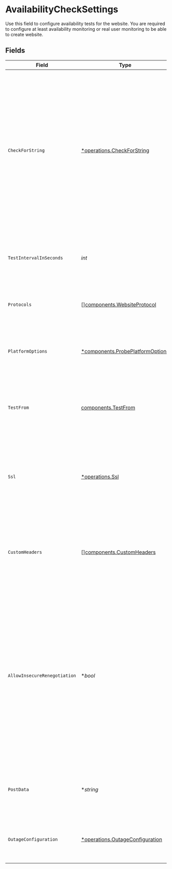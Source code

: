 # AvailabilityCheckSettings

  Use this field to configure availability tests for the website.
  You are required to configure at least availability monitoring or real user monitoring to be able to create website.


## Fields

| Field                                                                                                                                                                                                                                                                                                                                                                                                                                                                | Type                                                                                                                                                                                                                                                                                                                                                                                                                                                                 | Required                                                                                                                                                                                                                                                                                                                                                                                                                                                             | Description                                                                                                                                                                                                                                                                                                                                                                                                                                                          | Example                                                                                                                                                                                                                                                                                                                                                                                                                                                              |
| -------------------------------------------------------------------------------------------------------------------------------------------------------------------------------------------------------------------------------------------------------------------------------------------------------------------------------------------------------------------------------------------------------------------------------------------------------------------- | -------------------------------------------------------------------------------------------------------------------------------------------------------------------------------------------------------------------------------------------------------------------------------------------------------------------------------------------------------------------------------------------------------------------------------------------------------------------- | -------------------------------------------------------------------------------------------------------------------------------------------------------------------------------------------------------------------------------------------------------------------------------------------------------------------------------------------------------------------------------------------------------------------------------------------------------------------- | -------------------------------------------------------------------------------------------------------------------------------------------------------------------------------------------------------------------------------------------------------------------------------------------------------------------------------------------------------------------------------------------------------------------------------------------------------------------- | -------------------------------------------------------------------------------------------------------------------------------------------------------------------------------------------------------------------------------------------------------------------------------------------------------------------------------------------------------------------------------------------------------------------------------------------------------------------- |
| `CheckForString`                                                                                                                                                                                                                                                                                                                                                                                                                                                     | [*operations.CheckForString](../../models/operations/checkforstring.md)                                                                                                                                                                                                                                                                                                                                                                                              | :heavy_minus_sign:                                                                                                                                                                                                                                                                                                                                                                                                                                                   |   Use this field to configure whether availability tests should check for presence or absence of a particular string on a page.<br/>  If the operator is DOES_NOT_CONTAIN and the value is found on the page, the availability test will fail.<br/>  Likewise, if the operator is CONTAINS and the value is not found on the page, the availability test will fail.<br/>  If omitted or set to null, the string checking functionality will be disabled.             |                                                                                                                                                                                                                                                                                                                                                                                                                                                                      |
| `TestIntervalInSeconds`                                                                                                                                                                                                                                                                                                                                                                                                                                              | *int*                                                                                                                                                                                                                                                                                                                                                                                                                                                                | :heavy_check_mark:                                                                                                                                                                                                                                                                                                                                                                                                                                                   | Configure how often availability tests should be performed. Provide a number of seconds that is divisible by 60 and no greater than 14400 (4 hours).                                                                                                                                                                                                                                                                                                                 |                                                                                                                                                                                                                                                                                                                                                                                                                                                                      |
| `Protocols`                                                                                                                                                                                                                                                                                                                                                                                                                                                          | [][components.WebsiteProtocol](../../models/components/websiteprotocol.md)                                                                                                                                                                                                                                                                                                                                                                                           | :heavy_check_mark:                                                                                                                                                                                                                                                                                                                                                                                                                                                   | Configure which protocols need availability tests to be performed. At least one protocol must be provided.                                                                                                                                                                                                                                                                                                                                                           |                                                                                                                                                                                                                                                                                                                                                                                                                                                                      |
| `PlatformOptions`                                                                                                                                                                                                                                                                                                                                                                                                                                                    | [*components.ProbePlatformOptions](../../models/components/probeplatformoptions.md)                                                                                                                                                                                                                                                                                                                                                                                  | :heavy_minus_sign:                                                                                                                                                                                                                                                                                                                                                                                                                                                   | Configure cloud platforms of the synthetic availability test probes. If omitted or set to null, no particular cloud platform will be enforced.                                                                                                                                                                                                                                                                                                                       |                                                                                                                                                                                                                                                                                                                                                                                                                                                                      |
| `TestFrom`                                                                                                                                                                                                                                                                                                                                                                                                                                                           | [components.TestFrom](../../models/components/testfrom.md)                                                                                                                                                                                                                                                                                                                                                                                                           | :heavy_check_mark:                                                                                                                                                                                                                                                                                                                                                                                                                                                   |   Configure locations of the synthetic availability test probes.<br/>  Acceptable values depend on the selected type and actual values of existing probes.                                                                                                                                                                                                                                                                                                           | {<br/>"type": "REGION",<br/>"values": [<br/>"NA"<br/>]<br/>}                                                                                                                                                                                                                                                                                                                                                                                                         |
| `Ssl`                                                                                                                                                                                                                                                                                                                                                                                                                                                                | [*operations.Ssl](../../models/operations/ssl.md)                                                                                                                                                                                                                                                                                                                                                                                                                    | :heavy_minus_sign:                                                                                                                                                                                                                                                                                                                                                                                                                                                   |   Configure monitoring of SSL/TLS certificates validity. This option is relevant for HTTPS protocol only.<br/>  If omitted or set to null, SSL monitoring will be disabled and its previous configuration discarded.                                                                                                                                                                                                                                                 |                                                                                                                                                                                                                                                                                                                                                                                                                                                                      |
| `CustomHeaders`                                                                                                                                                                                                                                                                                                                                                                                                                                                      | [][components.CustomHeaders](../../models/components/customheaders.md)                                                                                                                                                                                                                                                                                                                                                                                               | :heavy_minus_sign:                                                                                                                                                                                                                                                                                                                                                                                                                                                   |   Configure custom request headers to be sent with each availability test. It is possible to provide multiple headers with the same name.<br/>  If omitted, set to null or set to an empty array, no custom headers will be sent.                                                                                                                                                                                                                                    |                                                                                                                                                                                                                                                                                                                                                                                                                                                                      |
| `AllowInsecureRenegotiation`                                                                                                                                                                                                                                                                                                                                                                                                                                         | **bool*                                                                                                                                                                                                                                                                                                                                                                                                                                                              | :heavy_minus_sign:                                                                                                                                                                                                                                                                                                                                                                                                                                                   |   Allow insecure SSL renegotiation which introduces a security risk in the communication process.<br/>  Checking this option could lead to exposing credentials to unauthorized entities and the possibility of unauthorized access, interception, or manipulation of sensitive data, compromising the integrity and security of the communication channel.<br/>  Available only with HTTPS check.<br/>  If omitted or set to null, insecure SSL renegotiation won't be allowed. |                                                                                                                                                                                                                                                                                                                                                                                                                                                                      |
| `PostData`                                                                                                                                                                                                                                                                                                                                                                                                                                                           | **string*                                                                                                                                                                                                                                                                                                                                                                                                                                                            | :heavy_minus_sign:                                                                                                                                                                                                                                                                                                                                                                                                                                                   |   Configure data that will be sent as POST request body by the synthetic probe.<br/>  If omitted or set to null/empty string, the probe will send the usual GET requests.                                                                                                                                                                                                                                                                                            |                                                                                                                                                                                                                                                                                                                                                                                                                                                                      |
| `OutageConfiguration`                                                                                                                                                                                                                                                                                                                                                                                                                                                | [*operations.OutageConfiguration](../../models/operations/outageconfiguration.md)                                                                                                                                                                                                                                                                                                                                                                                    | :heavy_minus_sign:                                                                                                                                                                                                                                                                                                                                                                                                                                                   |   Default conditions when the entity is considered down.<br/>  If omitted or set to null, organization configuration will be used for this entity.                                                                                                                                                                                                                                                                                                                   |                                                                                                                                                                                                                                                                                                                                                                                                                                                                      |